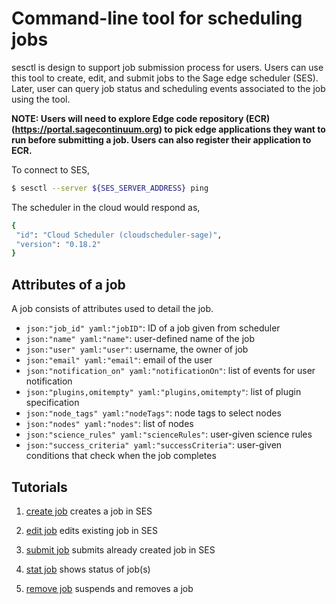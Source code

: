# Command-line tool for scheduling jobs
sesctl is design to support job submission process for users. Users can use this tool to create, edit, and submit jobs to the Sage edge scheduler (SES). Later, user can query job status and scheduling events associated to the job using the tool.

__NOTE: Users will need to explore Edge code repository (ECR) (https://portal.sagecontinuum.org) to pick edge applications they want to run before submitting a job. Users can also register their application to ECR.__

To connect to SES,
```bash
$ sesctl --server ${SES_SERVER_ADDRESS} ping
```

The scheduler in the cloud would respond as,
```bash
{
 "id": "Cloud Scheduler (cloudscheduler-sage)",
 "version": "0.18.2"
}
```

## Attributes of a job
A job consists of attributes used to detail the job.

- `json:"job_id" yaml:"jobID"`: ID of a job given from scheduler 
- `json:"name" yaml:"name"`: user-defined name of the job
- `json:"user" yaml:"user"`: username, the owner of job
- `json:"email" yaml:"email"`: email of the user
- `json:"notification_on" yaml:"notificationOn"`: list of events for user notification
- `json:"plugins,omitempty" yaml:"plugins,omitempty"`: list of plugin specification
- `json:"node_tags" yaml:"nodeTags"`: node tags to select nodes
- `json:"nodes" yaml:"nodes"`: list of nodes
- `json:"science_rules" yaml:"scienceRules"`: user-given science rules
- `json:"success_criteria" yaml:"successCriteria"`: user-given conditions that check when the job completes

## Tutorials

1. [create job](tutorial_createjob.md) creates a job in SES

2. [edit job](tutorial_editjob.md) edits existing job in SES

2. [submit job](tutorial_submitjob.md) submits already created job in SES

3. [stat job](tutorial_statjob.md) shows status of job(s)

4. [remove job](tutorial_removejob.md) suspends and removes a job